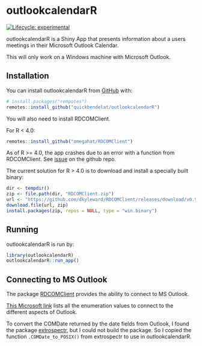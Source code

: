 
<!-- README.md is generated from README.Rmd. Please edit that file -->

# outlookcalendarR

<!-- badges: start -->

[![Lifecycle:
experimental](https://img.shields.io/badge/lifecycle-experimental-orange.svg)](https://www.tidyverse.org/lifecycle/#experimental)
<!-- badges: end -->

outlookcalendarR is a Shiny App that presents information about a users
meetings in their Microsoft Outlook Calendar.

This will only work on a Windows machine with Microsoft Outlook.

## Installation

You can install outlookcalendarR from [GitHub](https://github.com/)
with:

``` r
# install.packages("rempotes")
remotes::install_github("quickbendelat/outlookcalendarR")
```

You will also need to install RDCOMClient.

For R \< 4.0:

``` r
remotes::install_github("omegahat/RDCOMClient")
```

As of R \>= 4.0, the app crashes due to an error with a function from
RDCOMClient. See
[issue](https://github.com/omegahat/RDCOMClient/issues/24) on the github
repo.

The current solution for R \> 4.0 is to download and install a specially
built binary:

``` r
dir <- tempdir()
zip <- file.path(dir, "RDCOMClient.zip")
url <- "https://github.com/dkyleward/RDCOMClient/releases/download/v0.94/RDCOMClient_binary.zip"
download.file(url, zip)
install.packages(zip, repos = NULL, type = "win.binary")
```

## Running

outlookcalendarR is run by:

``` r
library(outlookcalendarR)
outlookcalendarR::run_app()
```

## Connecting to MS Outlook

The package [RDCOMClient](https://github.com/omegahat/RDCOMClient)
provides the ability to connect to MS Outlook.

[This Microsoft
link](https://docs.microsoft.com/en-us/office/vba/api/outlook.oldefaultfolders)
lists all the enumeration values to connect to the different aspects of
Outlook.

To convert the COMDate returned by the date fields from Outlook, I found
the package [extrospectr](https://github.com/aecoleman/extrospectr/),
but I could not build the package. So I copied the function
`.COMDate_to_POSIX()` from extrospectr to use in outlookcalendarR.
